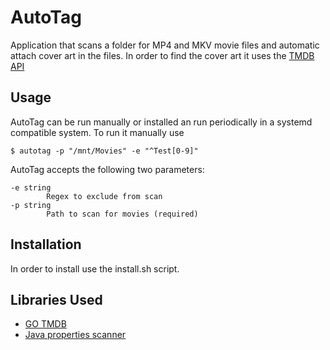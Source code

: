 # AutoTag

Application that scans a folder for MP4 and MKV movie files and automatic attach cover art in the files.
In order to find the cover art it uses the [TMDB API](https://developers.themoviedb.org/3/getting-started/introduction)

## Usage

AutoTag can be run manually or installed an run periodically in a systemd compatible system.
To run it manually use

```
$ autotag -p "/mnt/Movies" -e "^Test[0-9]"
```

AutoTag accepts the following two parameters:

```
-e string
        Regex to exclude from scan
-p string
        Path to scan for movies (required)
```

## Installation

In order to install use the install.sh script.

## Libraries Used

-   [GO TMDB](https://github.com/ryanbradynd05/go-tmdb)
-   [Java properties scanner](https://github.com/magiconair/properties)
